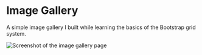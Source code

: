# Image Gallery

A simple image gallery I built while learning the basics of the Bootstrap grid system. 

![Screenshot of the image gallery page](https://res.cloudinary.com/gerhynes/image/upload/v1518037575/Screenshot-2018-2-7_Image_Gallery_o3ksqz.png)


